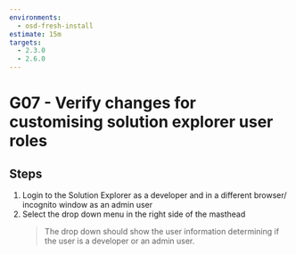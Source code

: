 ```yaml
---
environments:
  - osd-fresh-install
estimate: 15m
targets:
  - 2.3.0
  - 2.6.0
---
```


# G07 - Verify changes for customising solution explorer user roles

## Steps

1. Login to the Solution Explorer as a developer and in a different browser/ incognito window as an admin user
2. Select the drop down menu in the right side of the masthead
   > The drop down should show the user information determining if the user is a developer or an admin user.
